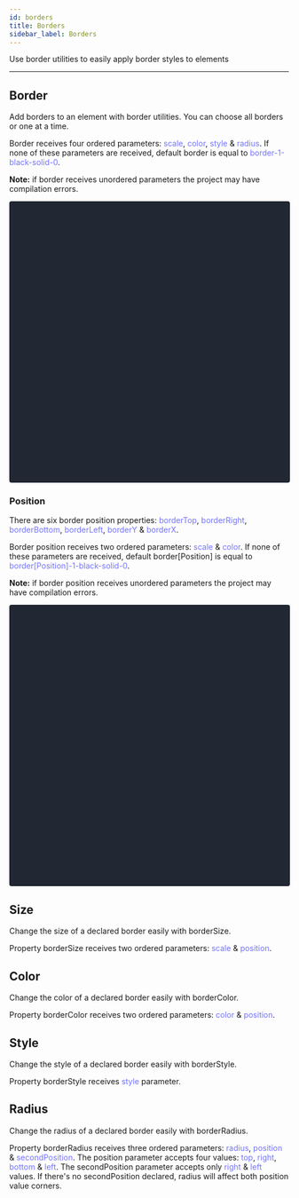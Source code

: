 ```yaml
---
id: borders
title: Borders
sidebar_label: Borders
---
```


<p>Use border utilities to easily apply border styles to elements</p>

<hr />

## Border
Add borders to an element with border utilities. You can choose all borders or one at a time.

Border receives four ordered parameters: <span style="color: #7373ff">scale</span>, <span style="color: #7373ff">color</span>, <span style="color: #7373ff">style</span> & <span style="color: #7373ff">radius</span>.
If none of these parameters are received, default border is equal to <span style="color: #7373ff">border-1-black-solid-0</span>.

<b>Note:</b> if border receives unordered parameters the project may have compilation errors.

<div data-snack-id="@caldum/border" data-snack-platform="web" data-snack-preview="true" data-snack-theme="dark" style="overflow:hidden;background:#212733;border:1px solid rgba(0,0,0,.08);border-radius:4px;height:505px;width:100%"></div>
<script async src="https://snack.expo.io/embed.js"></script>

### Position
There are six border position properties: <span style="color: #7373ff">borderTop</span>, <span style="color: #7373ff">borderRight</span>, <span style="color: #7373ff">borderBottom</span>, <span style="color: #7373ff">borderLeft</span>, <span style="color: #7373ff">borderY</span> & <span style="color: #7373ff">borderX</span>.

Border position receives two ordered parameters: <span style="color: #7373ff">scale</span> & <span style="color: #7373ff">color</span>. If none of these parameters are received, default border[Position] is equal to <span style="color: #7373ff">border[Position]-1-black-solid-0</span>.

<b>Note:</b> if border position receives unordered parameters the project may have compilation errors.

<div data-snack-id="@caldum/border-side" data-snack-platform="web" data-snack-preview="true" data-snack-theme="dark" style="overflow:hidden;background:#212733;border:1px solid rgba(0,0,0,.08);border-radius:4px;height:505px;width:100%"></div>
<script async src="https://snack.expo.io/embed.js"></script>

## Size
Change the size of a declared border easily with borderSize.

Property borderSize receives two ordered parameters: <span style="color: #7373ff">scale</span> & <span style="color: #7373ff">position</span>.

## Color
Change the color of a declared border easily with borderColor.

Property borderColor receives two ordered parameters: <span style="color: #7373ff">color</span> & <span style="color: #7373ff">position</span>.

## Style
Change the style of a declared border easily with borderStyle.

Property borderStyle receives <span style="color: #7373ff">style</span> parameter.

## Radius
Change the radius of a declared border easily with borderRadius.

Property borderRadius receives three ordered parameters: <span style="color: #7373ff">radius</span>, <span style="color: #7373ff">position</span> & <span style="color: #7373ff">secondPosition</span>. The position parameter accepts four values: <span style="color: #7373ff">top</span>, <span style="color: #7373ff">right</span>, <span style="color: #7373ff">bottom</span> & <span style="color: #7373ff">left</span>. The secondPosition parameter accepts only <span style="color: #7373ff">right</span> & <span style="color: #7373ff">left</span> values.
If there's no secondPosition declared, radius will affect both position value corners.

